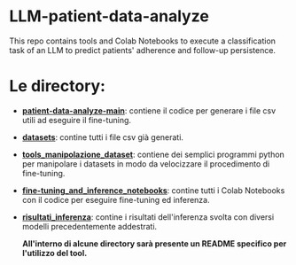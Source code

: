 # LLM-patient-data-analyze
This repo contains tools and Colab Notebooks to execute a classification task of an LLM to predict patients' adherence and follow-up persistence.

# Le directory:

- [**patient-data-analyze-main**](./patient-data-analyze-main): contiene il codice per generare i file csv utili ad eseguire il fine-tuning.
- [**datasets**](./datasets): contine tutti i file csv già generati.
- [**tools_manipolazione_dataset**](./tools_manipolazione_dataset): contiene dei semplici programmi python per manipolare i datasets in modo da velocizzare il procedimento di fine-tuning.
- [**fine-tuning_and_inference_notebooks**](./fine-tuning_and_inference_notebooks): contine tutti i Colab Notebooks con il codice per eseguire fine-tuning ed inferenza.
- [**risultati_inferenza**](./risultati_inferenza): contine i risultati dell'inferenza svolta con diversi modelli precedentemente addestrati.

  **All'interno di alcune directory sarà presente un README specifico per l'utilizzo del tool.**


